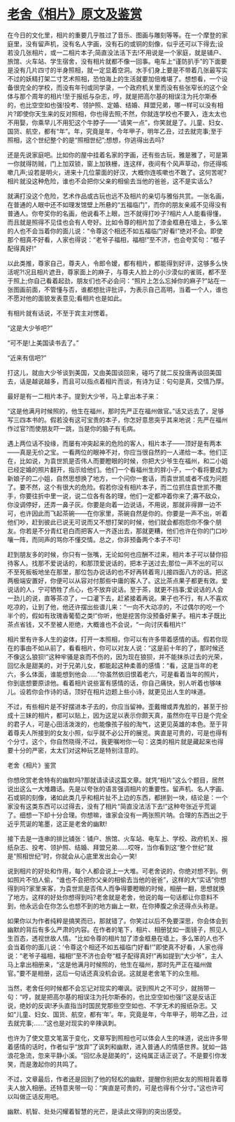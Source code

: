 # [老舍《相片》原文及鉴赏](https://www.vrrw.net/wx/9042.html)

在今日的文化里，相片的重要几乎胜过了音乐、图画与雕刻等等。在一个摩登的家庭里，没有留声机，没有名人字画，没有石的或铜的刻像，似乎还可以下得去;设若没几张相片，或一二相片本子;简直没法活下去!不用说是一个家庭，就是铺户、旅馆、火车站、学生宿舍，没有相片就都不像一回事。电车上“谨防扒手”的下面要是没有几片四寸的半身照相，就一定显着空洞。水手们身上要是不带着几张最写实不过的妖精打架二寸艺术照相，恐怕海上的生活就要加倍难堪了。想想看，一个设备很完全的学校，而没有年刊或同学录，一个政府机关里而没有些张窄长的这个全体与那个周年的相片!至于报纸与杂志，哼，就是把高尔基的相误注为托尔斯泰的，也比空空如也强!投考、领护照、定婚、结婚、拜盟兄弟，哪一样可以没有相片?即使你天生来的反对照相，你也得去照;不然，你就连学校也不要入，连太太也不用娶，你乘早儿不用犯这个牛脖子——“请笑一点”，你笑就是了。儿童、妇女、国货、航空，都有“年”。年，究竟是年，今年甲子，明年乙丑，过去就完事;至于照相，这个世纪整个的是“照相世纪”;想想，你逃得出去吗?

还是先说家庭吧。比如你的屋中挂着名家的字画，还有些古玩，雅是雅了，可是第一你就得防贼，门上加双锁，窗上加铁栅，连这样，夜间有个风声草动，你还得咳嗽几声;设若是明火，进来十几位蒙面的好汉，大概你连咳嗽也不敢了。这何苦呢?相片就没这种危险，谁也不会把你父亲的相偷去当他的爸爸，这不是实话么?



就满打没这个危险，艺术作品或古玩也远不及相片的亲切与雅俗共赏。一张名画，在普通的人眼中还不如理发馆壁上所悬的“五福临门”，而你的朋友亲戚不见得没有普通人。你夸奖你的名画，他说看不上眼，岂不就得打吵子?相片人人能看得懂，而且就是照得不见佳也会有人夸好。比如令尊的相片加了漆金框悬在墙上，多么笨的人也不会当着你的面儿说：“令尊这个相还不如五福临门好看!”绝对不会。即使那个相真不好看，人家也得说：“老爷子福相，福相!”至不济，也会夸奖句：“框子配得真好!”

以此类推，尊家自己，尊夫人，令郎令嫒，都有相片，都能得到好评，这够多么快活呢?!况且相片遮丑，尊家面上的麻子，与尊夫人脸上的小沙漠似的雀斑，都不至于照上;你自己看着起劲，朋友们也不必会问：“照片上怎么忘掉你的麻子?”站在一张图画前面，不管懂与否，谁都想批评批评，为表示自己高明，当着一个人，谁也不愿对他的面貌发表意见;看相片也是如此。

有相片就有话说，不至于宾主对愣着。

“这是大少爷吧?”

“可不是!上美国读书去了。”

“近来有信吧?”

打这儿，就由大少爷谈到美国，又由美国谈回来，碰巧了就二反投唐再谈回美国去，话是越说越多，而且可以指点着相片而谈，有诗为证：句句是真，交情乃厚。

最好是有一二相片本子。提到大少爷，马上拿出本子来：

“这是他满月时候照的，他生在福州，那时先严正在福州做官。”话又远去了，足够写三四本书的。假若没有这可宝贵的本子，你怎好意思突乎其来地说：先严在福州作过官?而使朋友吓一跳，当是你的脑子有毛病。

遇上两位话不投缘，而屡有冲突起来的危险的客人，相片本子——顶好是有两本——真是无价之宝。一看两位的眼神不对，你应当很自然的一人递给一本。他们正在，比如说，为袁世凯是否伟人而要瞪眼的时候，你把大少爷生在福州，和二小姐已经定婚的照片翻开，指示给他们。他们一个看福州生的胖小子，一个看将要成为新娘子的二小姐，自然思想换了地方，一个问你一套话，而袁世凯或者不成为问题了。要不然，这个有很大的危险。假若你没有相片本子，而二位抓住袁世凯不撒手，你要往折中里一说，说二位各有各的理，他们一定都冲着你来了;寡不敌众，你没调停好，还弄一鼻子灰。你要是向着一边说话，不用说，那就非得罪一边不可，也许因此而飞起茶碗——在你家里，茶碗自然是你的。你要是一声不出，听着他们吵，赶到彼此已说无可说而又不想打架的时候，他们就会都抱怨你不像个朋友。你若是不分青红皂白而把客人一齐逐出去，那就更糟，他们也许在你的门口吵嚷一阵，而同声的骂你不懂交情。总之，你非预备两个本子不可!

赶到朋友多的时候，你只有一张嘴，无论如何也应酬不过来，相片本子可以替你招待客人。找那不爱说话的，和那顶爱说话的，把本子送过去;那位一声不出的可以不至死板板地坐在那里，那位包办说话的也不好再转着弯儿接四面八方的话。把这两极端安置好，你便可以从容对付那些中庸的客人了。这比茶点果子都更有效。爱说话的人，宁可牺牲了点心，也不放弃说话。至于茶，就更不挡事;爱说话的人会一劲儿的说，直等茶凉了，一口灌下去，赶紧接着再说。果子也不行，有人不喜欢吃凉的，让到了他，他还许摆出些谱儿来：“一向不大动凉的，不过偶尔的吃一个半个的，假如有玫瑰香葡萄之类!”你听，他是挖苦你没预备好果子。相片本子既比茶点省钱，又不至被人拒绝，大概谁也不会说，“一向讨厌看相片!”

相片里有许多人生的姿体，打开一本照相，你可以有许多带着感情的话。假若你现在的事由不如从前了，看看相片，你可以对友人说：“这是前十年的了，那时候还不像这么狼狈!”这种牢骚是哀而不伤的，因为现在狼狈，并不能抹杀过去的光荣，回忆永是甜美的，对于兄弟儿女，都能起这种柔善的感情：“看，这是当年的老六，多么体面，谁能想到他会……”你虽然依旧恨着老六，可是看着当年的照片，你到底想要原谅他。看着相片说些富有感情的话，你自己痛快，别人听着也够味儿。设若你会作诗的话，顶好在相片边题上些小诗，就更见出人生的味道。

不过，有些相片是不好摆进本子去的，你应当留神。歪戴帽或弄鬼脸的，甚至于扮成十三妹的相片，都可以贴上，因为这足以表示你颇天真，虽然你在平日是个完全的君子人，可是心田活泼泼的，也能像孩子般的淘气，这更见英雄的本色。至于背着尊夫人所接到的女友小照，似乎就不必公开的展览。爽直是可贵的，可是也得有个分寸。这个，你自然晓得;不过，我更嘱咐你一句：这类的相片就是藏起来也得要十分的严密，太太们对这种玩艺是特别注意的。

老舍《相片》鉴赏

你想欣赏老舍特有的幽默吗?那就请读读这篇文章。就凭“相片”这么个题目，居然说出这么一大堆趣话。先是以夸张的语言强调相片的重要性。留声机、名人字画、石或铜的刻像，诸如此类几乎和相片扯不上边的东西，都拼到一块，结论是：一个家没有这类东西可以过得去，没有了相片“简直没法活下去!”这种夸张近乎荒诞了。细想一下却十分合理。你想嘛，谁家会没有一两张照片呐。合理的东西出之于近乎荒诞的笔墨，这正是老舍的幽默!

接下去是一连串的排比铺张：铺户、旅馆、火车站、电车上、学校、政府机关、报纸杂志、投考、领护照、结婚、拜盟兄弟……哎呀，当你看到这“整个世纪”就是“照相世纪”时，你就会从心底里发出会心一笑!

说到相片的好处和作用，每个人都会说上一大堆。可老舍说的，你绝对想不到。例如照片不怕人偷，“谁也不会把你父亲的相偷去当他的爸爸”，这样的大“实话”你想得到吗?家里来客，为袁世凯是否伟人而争得要瞪眼的时候，相册一翻，思想就换了地方。这样的好处你想得到吗?老舍就是老舍，他说的每一句话都让你意料不到，他永远会在你怎么也想不到的地方幽上一默，在你捧腹之余还得点头称是。

如果你以为作者纯粹是搞笑而已，那就错了。你笑过以后不免要深思，你会体会到幽默的背后有多么严肃的内容。在作者的笔下，相片、相册犹如一面镜子，照见人生百态，透视世故人情。“比如令尊的相片加了漆金框悬在墙上，多么笨的人也不会当着你的面儿说：‘令尊这个相还不如五福临门好看!’”即使真不好看，人家也得说：“老爷子福相，福相!”至不济也会夸“框子配得真好!”再如提到“大少爷”，主人马上拿出相册来，“这是他满月时候照的，他生在福州，那时先严正在福州做官。”要不是相册，这后一句话还真没机会说。这就是老舍笔下的众生相。

当然，老舍任何时候都不会忘记对现实的嘲讽。说到照片之不可少，就捎带一句：“哼，就是把高尔基的相误注为托尔斯泰的，也比空空如也强!”这是反话正说，绝妙的反讽!矛头直指当时国民党那些空空如也、不学无术的报纸杂志。又如“儿童、妇女、国货、航空，都有‘年’。年，究竟是年，今年甲子，明年乙丑，过去就完事;……”这也是对现实的辛辣讽刺。

也许为了使文意文笔富于变化，文章写到照相也可以体会人生的味道，说出许多带着感情的话时，作者似乎“放弃”了讽刺和幽默，进入普通人的情感世界。犹如一路浪花急流，忽来平静小溪。“回忆永是甜美的”，这纯属正话正说了。不是要引你发笑，而是激起你的共鸣了。

不过，文章最后，作者还是回到了他的轻松的幽默，提醒你别把女友的照相背着尊夫人放入相册。还特意夹带一句：“爽直是可贵的，可是也得有个分寸。”这也许可以叫做正话反用吧。

幽默、机智、处处闪耀着智慧的光芒，是读此文得到的突出感受。

